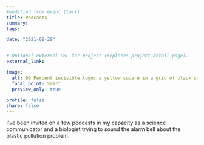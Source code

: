 ```yaml
---
#modified from event (talk)
title: Podcasts
summary:
tags:

date: "2021-08-29"


# Optional external URL for project (replaces project detail page).
external_link:

image:
  alt: 99 Percent invisible logo; a yellow square in a grid of black squares.
  focal_point: Smart
  preview_only: true

profile: false
share: false
---
```

I've been invited on a few podcasts in my capacity as a  science communicator and a biologist trying to sound the alarm bell about the plastic pollution problem.
